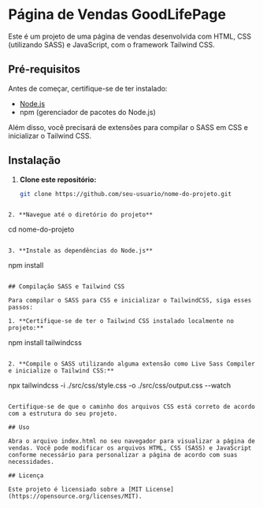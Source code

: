 # Página de Vendas GoodLifePage

Este é um projeto de uma página de vendas desenvolvida com HTML, CSS (utilizando SASS) e JavaScript, com o framework Tailwind CSS.

## Pré-requisitos

Antes de começar, certifique-se de ter instalado:

- [Node.js](https://nodejs.org/)
- npm (gerenciador de pacotes do Node.js)

Além disso, você precisará de extensões para compilar o SASS em CSS e inicializar o Tailwind CSS.

## Instalação

1. **Clone este repositório:**
   ```bash
   git clone https://github.com/seu-usuario/nome-do-projeto.git
   ```

```

2. **Navegue até o diretório do projeto**

```

cd nome-do-projeto

```

3. **Instale as dependências do Node.js**

```

npm install

```

## Compilação SASS e Tailwind CSS

Para compilar o SASS para CSS e inicializar o TailwindCSS, siga esses passos:

1. **Certifique-se de ter o Tailwind CSS instalado localmente no projeto:**

```

npm install tailwindcss

```

2. **Compile o SASS utilizando alguma extensão como Live Sass Compiler e inicialize o Tailwind CSS:**

```

npx tailwindcss -i ./src/css/style.css -o ./src/css/output.css --watch

```

Certifique-se de que o caminho dos arquivos CSS está correto de acordo com a estrutura do seu projeto.

## Uso

Abra o arquivo index.html no seu navegador para visualizar a página de vendas. Você pode modificar os arquivos HTML, CSS (SASS) e JavaScript conforme necessário para personalizar a página de acordo com suas necessidades.

## Licença

Este projeto é licensiado sobre a [MIT License](https://opensource.org/licenses/MIT).
```
